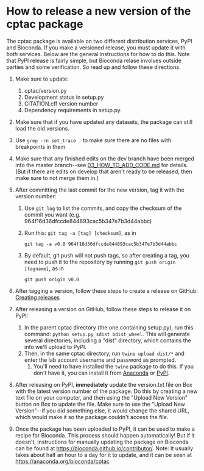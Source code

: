 # How to release a new version of the cptac package

The cptac package is available on two different distribution services, PyPI and Bioconda. If you make a versioned release, you must update it with *both* services. Below are the general instructions for how to do this. Note that PyPI release is fairly simple, but Bioconda relase involves outside parties and some verification. So read up and follow these directions.

1. Make sure to update:
    1. cptac/version.py
    2. Development status in setup.py
    3. CITATION.cff version number
    4. Dependency requirements in setup.py.
2. Make sure that if you have updated any datasets, the package can still load the old versions.
3. Use `grep -rn set_trace .` to make sure there are no files with breakpoints in them
4. Make sure that any finished edits on the dev branch have been merged into the master branch--see [03_HOW_TO_ADD_CODE.md](03_HOW_TO_ADD_CODE.md) for details. (But if there are edits on develop that aren't ready to be released, then make sure to not merge them in.)
5. After committing the last commit for the new version, tag it with the version number: 
    1. Use `git log` to list the commits, and copy the checksum of the commit you want (e.g. 964f16d36dfccde844893cac5b347e7b3d44abbc)
    2. Run this: `git tag -a [tag] [checksum]`, as in 

        `git tag -a v0.0 964f16d36dfccde844893cac5b347e7b3d44abbc`

    3. By default, git push will not push tags, so after creating a tag, you need to push it to the repository by running `git push origin [tagname]`, as in 

        `git push origin v0.0`

6. After tagging a version, follow these steps to create a release on GitHub: [Creating releases](https://help.github.com/en/articles/creating-releases)
7. After releasing a version on GitHub, follow these steps to release it on PyPI: 
    1. In the parent cptac directory (the one containing setup.py), run this command: `python setup.py sdist bdist_wheel`. This will generate several directories, including a "dist" directory, which contains the info we'll upload to PyPI.
    2. Then, in the same cptac directory, run `twine upload dist/*` and enter the lab account username and password as prompted.
        1. You'll need to have installed the `twine` package to do this. If you don't have it, you can install it from [Anaconda](https://anaconda.org/conda-forge/twine) or [PyPI](https://pypi.org/project/twine/).
8. After releasing on PyPI, **immediately** update the version.txt file on Box with the latest version number of the package. Do this by creating a new text file on your computer, and then using the "Upload New Version" button on Box to update the file. Make sure to use the "Upload New Version"--if you did something else, it would change the shared URL, which would make it so the package couldn't access the file.
9. Once the package has been uploaded to PyPI, it can be used to make a recipe for Bioconda. This process should happen automatically! But if it doesn't, instructions for manually updating the package on Bioconda can be found at https://bioconda.github.io/contributor/. Note: It usually takes about half an hour to a day for it to update, and it can be seen at https://anaconda.org/bioconda/cptac
